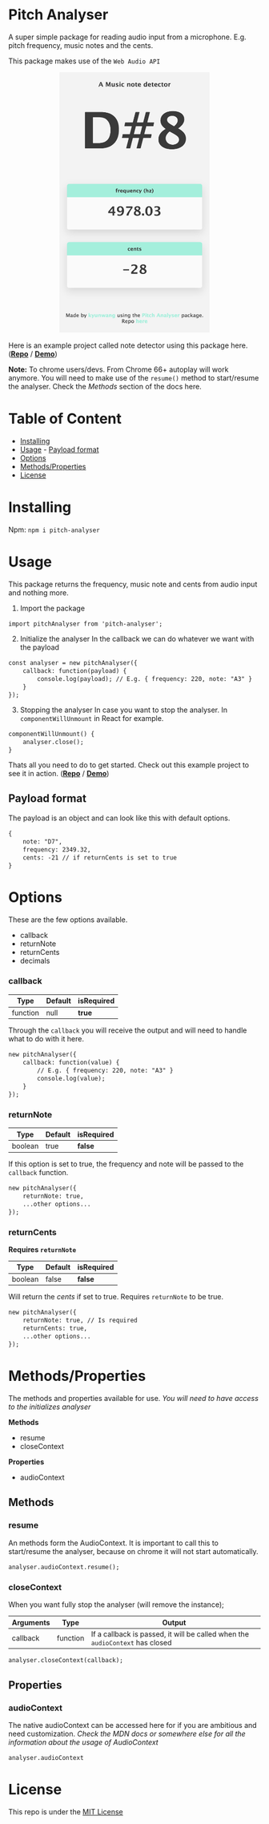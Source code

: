 # Pitch Analyser

A super simple package for reading audio input from a microphone. E.g. pitch frequency, music notes and the cents.

This package makes use of the `Web Audio API`

<p align="center">
	<img src="https://github.com/kyunwang/Repo-Images/blob/master/pitch-analyser/note-detector%20example.png" alt="Demo image" width="300" height="520"/>
</p>

Here is an example project called note detector using this package here. (**[Repo](https://github.com/kyunwang/note-detector)** / **[Demo](https://kyunwang.github.io/note-detector/)**)

**Note:** To chrome users/devs. From Chrome 66+ autoplay will work anymore. You will need to make use of the `resume()` method to start/resume the analyser. Check the _Methods_ section of the docs here.

# Table of Content

-  [Installing](#installing)
-  [Usage](#usage) - [Payload format](#payload-format)
-  [Options](#options)
-  [Methods/Properties](#methods/properties)
-  [License](#license)

# Installing

Npm: `npm i pitch-analyser`

<!-- Download: link full | min ? (would it work?) -->

# Usage

This package returns the frequency, music note and cents from audio input and nothing more.

1. Import the package

```
import pitchAnalyser from 'pitch-analyser';
```

2. Initialize the analyser
   In the callback we can do whatever we want with the payload

```
const analyser = new pitchAnalyser({
	callback: function(payload) {
		console.log(payload); // E.g. { frequency: 220, note: "A3" }
	}
});
```

3. Stopping the analyser
   In case you want to stop the analyser. In `componentWillUnmount` in React for example.

```
componentWillUnmount() {
	analyser.close();
}
```

Thats all you need to do to get started. Check out this example project to see it in action. (**[Repo](https://github.com/kyunwang/note-detector)** / **[Demo](https://kyunwang.github.io/note-detector/)**)

## Payload format

The payload is an object and can look like this with default options.

```
{
	note: "D7",
	frequency: 2349.32,
	cents: -21 // if returnCents is set to true
}
```

# Options

These are the few options available.

-  callback
-  returnNote
-  returnCents
-  decimals

### callback

| Type     | Default | isRequired |
| -------- | ------- | ---------- |
| function | null    | **true**   |

Through the `callback` you will receive the output and will need to handle what to do with it here.

```
new pitchAnalyser({
	callback: function(value) {
		// E.g. { frequency: 220, note: "A3" }
		console.log(value);
	}
});
```

### returnNote

| Type    | Default | isRequired |
| ------- | ------- | ---------- |
| boolean | true    | **false**  |

If this option is set to true, the frequency and note will be passed to the `callback` function.

```
new pitchAnalyser({
	returnNote: true,
	...other options...
});
```

### returnCents

**Requires `returnNote`**

| Type    | Default | isRequired |
| ------- | ------- | ---------- |
| boolean | false   | **false**  |

Will return the _cents_ if set to true. Requires `returnNote` to be true.

```
new pitchAnalyser({
	returnNote: true, // Is required
	returnCents: true,
	...other options...
});
```

# Methods/Properties

The methods and properties available for use.
_You will need to have access to the initializes analyser_

**Methods**

-  resume
-  closeContext

**Properties**

-  audioContext

## Methods

### resume

An methods form the AudioContext. It is important to call this to start/resume the analyser, because on chrome it will not start automatically.

```
analyser.audioContext.resume();
```

### closeContext

When you want fully stop the analyser (will remove the instance);

| Arguments | Type     | Output                                                                        |
| --------- | -------- | ----------------------------------------------------------------------------- |
| callback  | function | If a callback is passed, it will be called when the `audioContext` has closed |

```
analyser.closeContext(callback);
```

## Properties

### audioContext

The native audioContext can be accessed here for if you are ambitious and need customization.
_Check the MDN docs or somewhere else for all the information about the usage of AudioContext_

```
analyser.audioContext
```

# License

This repo is under the [MIT License](https://github.com/kyunwang/pitch-analyser/blob/master/LICENSE)
